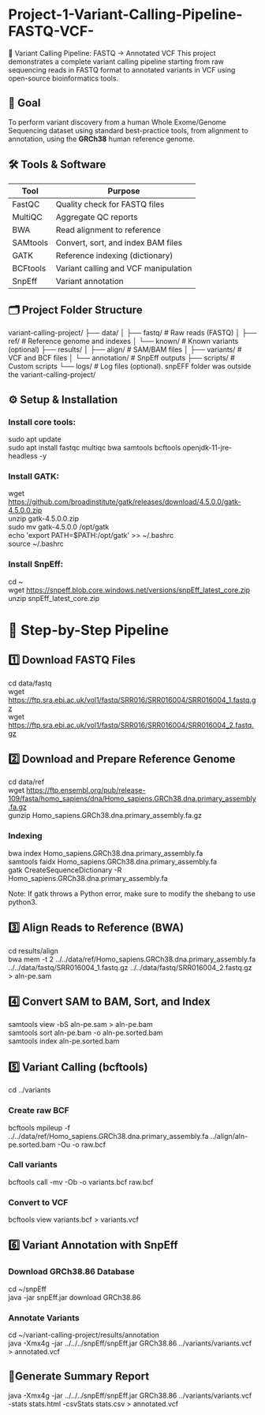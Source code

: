 # Project-1-Variant-Calling-Pipeline-FASTQ-VCF-
🧬 Variant Calling Pipeline: FASTQ → Annotated VCF  This project demonstrates a complete variant calling pipeline starting from raw sequencing reads in FASTQ format to annotated variants in VCF using open-source bioinformatics tools.

## 📌 Goal
To perform variant discovery from a human Whole Exome/Genome Sequencing dataset using standard best-practice tools, from alignment to annotation, using the **GRCh38** human reference genome.

## 🛠️ Tools & Software

| Tool      | Purpose                              |
|-----------|--------------------------------------|
| FastQC    | Quality check for FASTQ files        |
| MultiQC   | Aggregate QC reports                 |
| BWA       | Read alignment to reference          |
| SAMtools  | Convert, sort, and index BAM files   |
| GATK      | Reference indexing (dictionary)      |
| BCFtools  | Variant calling and VCF manipulation|
| SnpEff    | Variant annotation                   |

## 🗂️ Project Folder Structure

variant-calling-project/
├── data/
│   ├── fastq/           # Raw reads (FASTQ)
│   ├── ref/             # Reference genome and indexes
│   └── known/           # Known variants (optional)
├── results/
│   ├── align/           # SAM/BAM files
│   ├── variants/        # VCF and BCF files
│   └── annotation/      # SnpEff outputs
├── scripts/             # Custom scripts
└── logs/                # Log files (optional). 
snpEFF folder was outside the variant-calling-project/

## ⚙️ Setup & Installation
### Install core tools:
sudo apt update  
sudo apt install fastqc multiqc bwa samtools bcftools openjdk-11-jre-headless -y

### Install GATK:
wget https://github.com/broadinstitute/gatk/releases/download/4.5.0.0/gatk-4.5.0.0.zip  
unzip gatk-4.5.0.0.zip  
sudo mv gatk-4.5.0.0 /opt/gatk  
echo 'export PATH=$PATH:/opt/gatk' >> ~/.bashrc  
source ~/.bashrc  

### Install SnpEff:
cd ~  
wget https://snpeff.blob.core.windows.net/versions/snpEff_latest_core.zip  
unzip snpEff_latest_core.zip

# 🧪 Step-by-Step Pipeline
## 1️⃣ Download FASTQ Files
cd data/fastq  
wget https://ftp.sra.ebi.ac.uk/vol1/fastq/SRR016/SRR016004/SRR016004_1.fastq.gz  
wget https://ftp.sra.ebi.ac.uk/vol1/fastq/SRR016/SRR016004/SRR016004_2.fastq.gz  

## 2️⃣ Download and Prepare Reference Genome
cd data/ref  
wget https://ftp.ensembl.org/pub/release-109/fasta/homo_sapiens/dna/Homo_sapiens.GRCh38.dna.primary_assembly.fa.gz  
gunzip Homo_sapiens.GRCh38.dna.primary_assembly.fa.gz  

### Indexing
bwa index Homo_sapiens.GRCh38.dna.primary_assembly.fa  
samtools faidx Homo_sapiens.GRCh38.dna.primary_assembly.fa  
gatk CreateSequenceDictionary -R Homo_sapiens.GRCh38.dna.primary_assembly.fa  

Note: If gatk throws a Python error, make sure to modify the shebang to use python3.

## 3️⃣ Align Reads to Reference (BWA)
cd results/align  
bwa mem -t 2 ../../data/ref/Homo_sapiens.GRCh38.dna.primary_assembly.fa ../../data/fastq/SRR016004_1.fastq.gz ../../data/fastq/SRR016004_2.fastq.gz > aln-pe.sam  

## 4️⃣ Convert SAM to BAM, Sort, and Index
samtools view -bS aln-pe.sam > aln-pe.bam  
samtools sort aln-pe.bam -o aln-pe.sorted.bam  
samtools index aln-pe.sorted.bam  

## 5️⃣ Variant Calling (bcftools)
cd ../variants  
### Create raw BCF
bcftools mpileup -f ../../data/ref/Homo_sapiens.GRCh38.dna.primary_assembly.fa ../align/aln-pe.sorted.bam -Ou -o raw.bcf
### Call variants
bcftools call -mv -Ob -o variants.bcf raw.bcf  
### Convert to VCF
bcftools view variants.bcf > variants.vcf  

## 6️⃣ Variant Annotation with SnpEff
### Download GRCh38.86 Database
cd ~/snpEff  
java -jar snpEff.jar download GRCh38.86  

### Annotate Variants
cd ~/variant-calling-project/results/annotation  
java -Xmx4g -jar ../../../snpEff/snpEff.jar GRCh38.86 ../variants/variants.vcf > annotated.vcf    

## 📝Generate Summary Report
java -Xmx4g -jar ../../../snpEff/snpEff.jar GRCh38.86 ../variants/variants.vcf -stats stats.html -csvStats stats.csv > annotated.vcf  



